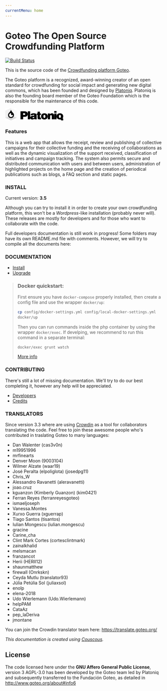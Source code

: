 ```yaml
---
currentMenu: home
---
```

Goteo The Open Source Crowdfunding Platform
===========================================

[![Build Status](https://travis-ci.org/GoteoFoundation/goteo.svg?branch=devel)](https://travis-ci.org/GoteoFoundation/goteo)

This is the source code of the [Crowdfunding platform Goteo](http://goteo.org).

The Goteo platform is a recognized, award-winning creator of an open standard for crowdfunding for social impact and generating new digital commons, which has been founded and designed by [Platoniq](http://platoniq.net). Platoniq is also the founding board member of the Goteo Foundation which is the responsible for the maintenance of this code.

[![Backed by Goteo Foundation](docs/developers/assets/foundation-logo.png)](https://foundation.goteo.org) &nbsp; [![Created by  Platoniq Sistema Cultural](docs/developers/assets/platoniq-logo.png)](http://platoniq.net)

### Features

This is a web app that allows the receipt, review and publishing of collective campaigns for their collective funding and the receiving of collaborations as well as the dynamic visualization of the support received, classification of initiatives and campaign tracking. The system also permits secure and distributed communication with users and between users, administration of highlighted projects on the home page and the creation of periodical publications such as blogs, a FAQ section and static pages.

### INSTALL

Current version: **3.5**

Although you can try to install it in order to create your own crowdfunding platform, this won't be a *Wordpress*-like installation (probably never will). These releases are mostly for developers and for those who want to collaborate with the code.

Full developers documentation is still work in progress!
Some folders may have its own README.md file with comments. However, we will try to compile all the documents here:

### DOCUMENTATION

- [Install](http://goteofoundation.github.io/goteo/docs/install.html)
- [Upgrade](http://goteofoundation.github.io/goteo/docs/upgrade.html)

> ### Docker quickstart:
>
>  First ensure you have `docker-compose` properly installed, then create a config file and use the wrapper `docker/up`:
>
> ```bash
> cp config/docker-settings.yml config/local-docker-settings.yml
> docker/up
> ```
>
> Then you can run commands inside the php container by using the wrapper `docker/exec`. If develping, we recommend to run this command in a separate terminal:
>
> ```bash
> docker/exec grunt watch
> ```
>
> [More info](http://goteofoundation.github.io/goteo/docs/developers/docker.html)

### CONTRIBUTING

There's still a lot of missing documentation. We'll try to do our best completing it, however any help will be appreciated.

- [Developers](http://goteofoundation.github.io/goteo/docs/developers/environment.html)
- [Credits](http://goteofoundation.github.io/goteo/release_notes.html)

### TRANSLATORS

Since version 3.3 where are using [Crowdin](https://crowdin.com/) as a tool for collaborators translating the code. Feel free to join these awesome people who's contributed in traslating Goteo to many languages:

<translators>

<ul>
    <li>Dan Walenter (cas3v0n)</li>
    <li>m19951996</li>
    <li>mrfinearts</li>
    <li>Denver Moon (9003104)</li>
    <li>Wilmer Alzate (waar19)</li>
    <li>José Peralta (elpoliglota) (josedpg11)</li>
    <li>Chris_W</li>
    <li>Alessandro Ravanetti (aleravanetti)</li>
    <li>joao.cruz</li>
    <li>kguanzon (Kimberly Guanzon) (kim0421)</li>
    <li>Ferran Reyes (ferranreyesgoteo)</li>
    <li>ismaeljoseph</li>
    <li>Vanessa.Montes</li>
    <li>Xurxo Guerra (xguerrap)</li>
    <li>Tiago Santos (tisantos)</li>
    <li>Iulian Mongescu (iulian.mongescu)</li>
    <li>gracine</li>
    <li>Carine_cha</li>
    <li>Clint Mark Cortes (cortesclintmark)</li>
    <li>zainalkhalid</li>
    <li>melsmacan</li>
    <li>franzancot</li>
    <li>Herii (HERII12)</li>
    <li>shaunmatthew</li>
    <li>firewall (Onrkskn)</li>
    <li>Ceyda Mutlu (translator93)</li>
    <li>Júlia Petúlia Sol (juliaxsol)</li>
    <li>enolp</li>
    <li>elena-2018</li>
    <li>Udo Wierlemann (Udo.Wierlemann)</li>
    <li>helpPAM</li>
    <li>CataAz</li>
    <li>pep_laDeriva</li>
    <li>jmontane</li>
</ul>
</translators>

You can join the Crowdin translator team here: https://translate.goteo.org/


*This documentation is created using [Couscous](http://couscous.io).*

License
-------

The code licensed here under the **GNU Affero General Public License**, version 3 AGPL-3.0 has been developed by the Goteo team led by Platoniq and subsequently transferred to the Fundación Goteo, as detailed in http://www.goteo.org/about#info6

